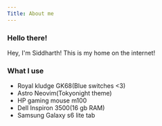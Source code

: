```yaml
---
Title: About me
---
```


### Hello there!

Hey, I'm Siddharth! This is my home on the internet!

### What I use

- Royal kludge GK68(Blue switches <3)
- Astro Neovim(Tokyonight theme)
- HP gaming mouse m100
- Dell Inspiron 3500(16 gb RAM)
- Samsung Galaxy s6 lite tab
